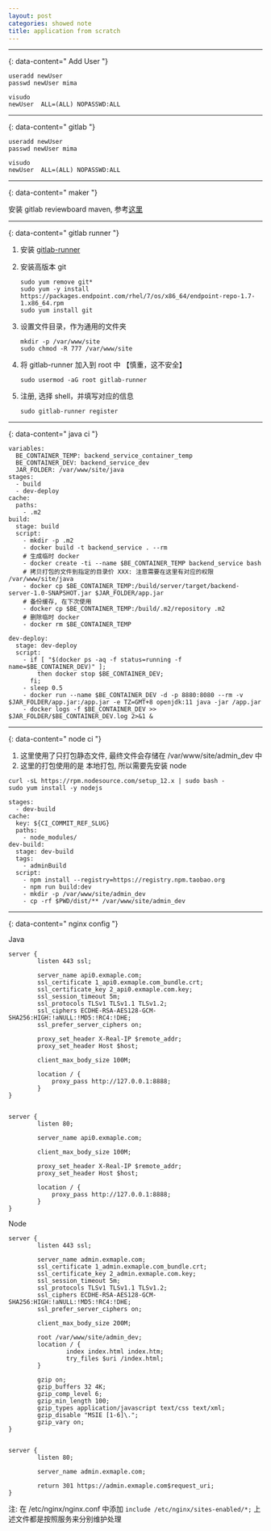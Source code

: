 ```yaml
---
layout: post
categories: showed note
title: application from scratch
---
```


---------------
{: data-content=" Add User "}

```
useradd newUser
passwd newUser mima

visudo
newUser  ALL=(ALL) NOPASSWD:ALL
```

---------------
{: data-content=" gitlab "}

```
useradd newUser
passwd newUser mima

visudo
newUser  ALL=(ALL) NOPASSWD:ALL
```

---------------
{: data-content=" maker "}

安装 gitlab reviewboard maven, 参考[这里](https://github.com/jl-borges/maker)

---------------
{: data-content=" gitlab runner "}

1. 安装 [gitlab-runner](https://docs.gitlab.com/runner/install/linux-repository.html)
2. 安装高版本 git

    ```
    sudo yum remove git*
    sudo yum -y install https://packages.endpoint.com/rhel/7/os/x86_64/endpoint-repo-1.7-1.x86_64.rpm
    sudo yum install git
    ```

3. 设置文件目录，作为通用的文件夹

    ```
    mkdir -p /var/www/site
    sudo chmod -R 777 /var/www/site
    ```

4. 将 gitlab-runner 加入到 root 中 【慎重，这不安全】

    ```
    sudo usermod -aG root gitlab-runner
    ```

5. 注册, 选择 shell，并填写对应的信息

    ```
    sudo gitlab-runner register
    ```

---------------
{: data-content=" java ci "}

```
variables:
  BE_CONTAINER_TEMP: backend_service_container_temp
  BE_CONTAINER_DEV: backend_service_dev
  JAR_FOLDER: /var/www/site/java
stages:
  - build
  - dev-deploy
cache:
  paths:
    - .m2
build:
  stage: build
  script:
    - mkdir -p .m2
    - docker build -t backend_service . --rm
    # 生成临时 docker
    - docker create -ti --name $BE_CONTAINER_TEMP backend_service bash
    # 拷贝打包的文件到指定的目录价 XXX: 注意需要在这里有对应的权限 /var/www/site/java
    - docker cp $BE_CONTAINER_TEMP:/build/server/target/backend-server-1.0-SNAPSHOT.jar $JAR_FOLDER/app.jar
    # 备份缓存, 在下次使用
    - docker cp $BE_CONTAINER_TEMP:/build/.m2/repository .m2
    # 删除临时 docker
    - docker rm $BE_CONTAINER_TEMP

dev-deploy:
  stage: dev-deploy
  script:
    - if [ "$(docker ps -aq -f status=running -f name=$BE_CONTAINER_DEV)" ];
        then docker stop $BE_CONTAINER_DEV;
      fi;
    - sleep 0.5
    - docker run --name $BE_CONTAINER_DEV -d -p 8880:8080 --rm -v $JAR_FOLDER/app.jar:/app.jar -e TZ=GMT+8 openjdk:11 java -jar /app.jar
    - docker logs -f $BE_CONTAINER_DEV >> $JAR_FOLDER/$BE_CONTAINER_DEV.log 2>&1 &
```

---------------
{: data-content=" node ci "}

1. 这里使用了只打包静态文件, 最终文件会存储在 /var/www/site/admin_dev 中
2. 这里的打包使用的是 本地打包, 所以需要先安装 node


```
curl -sL https://rpm.nodesource.com/setup_12.x | sudo bash -
sudo yum install -y nodejs
```

```
stages:
  - dev-build
cache:
  key: ${CI_COMMIT_REF_SLUG}
  paths:
    - node_modules/
dev-build:
  stage: dev-build
  tags:
    - adminBuild
  script:
    - npm install --registry=https://registry.npm.taobao.org
    - npm run build:dev
    - mkdir -p /var/www/site/admin_dev
    - cp -rf $PWD/dist/** /var/www/site/admin_dev
```

---------------
{: data-content=" nginx config "}

Java

```
server {
        listen 443 ssl;

        server_name api0.exmaple.com;
        ssl_certificate 1_api0.exmaple.com_bundle.crt;
        ssl_certificate_key 2_api0.exmaple.com.key;
        ssl_session_timeout 5m;
        ssl_protocols TLSv1 TLSv1.1 TLSv1.2;
        ssl_ciphers ECDHE-RSA-AES128-GCM-SHA256:HIGH:!aNULL:!MD5:!RC4:!DHE;
        ssl_prefer_server_ciphers on;

        proxy_set_header X-Real-IP $remote_addr;
        proxy_set_header Host $host;

        client_max_body_size 100M;

        location / {
            proxy_pass http://127.0.0.1:8888;
        }
}


server {
        listen 80;

        server_name api0.exmaple.com;

        client_max_body_size 100M;

        proxy_set_header X-Real-IP $remote_addr;
        proxy_set_header Host $host;

        location / {
            proxy_pass http://127.0.0.1:8888;
        }
}
```

Node

```
server {
        listen 443 ssl;

        server_name admin.exmaple.com;
        ssl_certificate 1_admin.exmaple.com_bundle.crt;
        ssl_certificate_key 2_admin.exmaple.com.key;
        ssl_session_timeout 5m;
        ssl_protocols TLSv1 TLSv1.1 TLSv1.2;
        ssl_ciphers ECDHE-RSA-AES128-GCM-SHA256:HIGH:!aNULL:!MD5:!RC4:!DHE;
        ssl_prefer_server_ciphers on;

        client_max_body_size 200M;

        root /var/www/site/admin_dev;
        location / {
                index index.html index.htm;
                try_files $uri /index.html;
        }

        gzip on;
        gzip_buffers 32 4K;
        gzip_comp_level 6;
        gzip_min_length 100;
        gzip_types application/javascript text/css text/xml;
        gzip_disable "MSIE [1-6]\.";
        gzip_vary on;
}


server {
        listen 80;

        server_name admin.exmaple.com;

        return 301 https://admin.exmaple.com$request_uri;
}
```

注: 在 /etc/nginx/nginx.conf 中添加 `include /etc/nginx/sites-enabled/*;` 上述文件都是按照服务来分别维护处理
